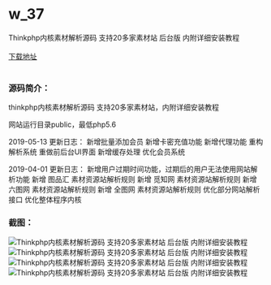 # w_37
Thinkphp内核素材解析源码 支持20多家素材站 后台版 内附详细安装教程
<br/></br>
[下载地址](https://www.uuid2.com/37.html "下载地址")
<br/></br>
<h3>源码简介：</h3>
<p>thinkphp内核素材解析源码 支持20多家素材站，内附详细安装教程<p>
<p>网站运行目录public，最低php5.6<p>
<p>2019-05-13 更新日志：
新增批量添加会员
新增卡密充值功能
新增代理功能
重构解析系统
重做前后台UI界面
新增缓存处理
优化会员系统<p>
<p>2019-04-01 更新日志：
新增用户过期时间功能，过期后的用户无法使用网站解析功能
新增 图品汇 素材资源站解析规则
新增 觅知网 素材资源站解析规则
新增 六图网 素材资源站解析规则
新增 全图网 素材资源站解析规则
优化部分网站解析接口
优化整体程序内核<p>
<h3>截图：</h3>
<img src="https://www.uuid2.com/wp-content/uploads/img/202105/099f2ae383.png" alt="Thinkphp内核素材解析源码 支持20多家素材站 后台版 内附详细安装教程"><img src="https://www.uuid2.com/wp-content/uploads/img/202105/099f2ae850.png" alt="Thinkphp内核素材解析源码 支持20多家素材站 后台版 内附详细安装教程"><img src="https://www.uuid2.com/wp-content/uploads/img/202105/b0c74de265.png" alt="Thinkphp内核素材解析源码 支持20多家素材站 后台版 内附详细安装教程"><img src="https://www.uuid2.com/wp-content/uploads/img/202105/d0b8a92328.png" alt="Thinkphp内核素材解析源码 支持20多家素材站 后台版 内附详细安装教程">
